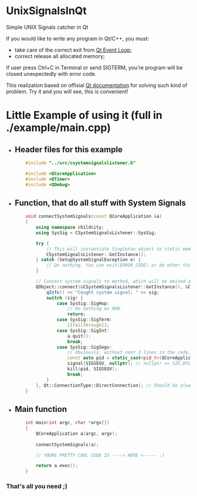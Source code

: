 # UnixSignalsInQt
Simple UNIX Signals catcher in Qt

If you would like to write any program in Qt/C++, you must:
- take care of the correct exit from [Qt Event Loop](https://wiki.qt.io/Threads_Events_QObjects);
- correct release all allocated memory;

If user press Ctrl+C in Terminal or send SIGTERM, you're program will be closed unexpectedly with error code.

This realization based on offisial [Qt documentation](https://doc.qt.io/qt-5/unix-signals.html) for solving such kind of problem. 
Try it and you will see, this is convenient!

# Little Example of using it (full in ./example/main.cpp)
- ## Header files for this example
	```cpp
		#include "../src/csystemsignalslistener.h"

		#include <QCoreApplication>
		#include <QTimer>
		#include <QDebug>
	```

- ## Function, that do all stuff with System Signals
	```cpp
		void connectSystemSignals(const QCoreApplication &a)
		{	
			using namespace childcity;
			using SysSig = CSystemSignalsListener::SysSig;

			try {
				// This will instantiate Singleton object in static memory
				CSystemSignalsListener::GetInstance();
			} catch (SetupSystemSignalException e) {
				// Do nothing. You can exit(ERROR_CODE) or do other things
			}

			// Connect system signals to method, which will be emited after system signal raised
			QObject::connect(&CSystemSignalsListener::GetInstance(), &CSystemSignalsListener::sigSystemSignal, &a, [&a](SysSig sig){
				qInfo() << "Cought system signal: " << sig;
				switch (sig) {
					case SysSig::SigHup:
						// Do nothing on HUB.
						return;
					case SysSig::SigTerm:
						[[fallthrough]];
					case SysSig::SigInt:
						a.quit();
						break;
					case SysSig::SigSegv:
						// Obviously, without next 3 lines in the code, there would not be core file.
						const auto pid = static_cast<pid_t>(QCoreApplication::applicationPid());
						signal(SIGSEGV, nullptr); // nullptr == SIG_DFL
						kill(pid, SIGSEGV);
						break;
				}
			}, Qt::ConnectionType::DirectConnection); // Should be always Qt::ConnectionType::DirectConnection !!!
		}
	```

- ## Main function
	```cpp
		int main(int argc, char *argv[])
		{
			QCoreApplication a(argc, argv);
			
			connectSystemSignals(a); 

			// YOURE PRETTY COOL CODE IS ----> HERE <----- :)

			return a.exec();
		}
	```

### That's all you need ;)
